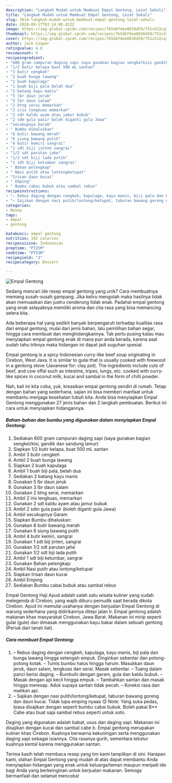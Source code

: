 ```yaml
---
description: "Langkah Mudah untuk Membuat Empal Gentong, Lezat Sekali"
title: "Langkah Mudah untuk Membuat Empal Gentong, Lezat Sekali"
slug: 3814-langkah-mudah-untuk-membuat-empal-gentong-lezat-sekali
date: 2020-09-17T03:14:00.812Z
image: https://img-global.cpcdn.com/recipes/7b5dbf4ee0836d59/751x532cq70/empal-gentong-foto-resep-utama.jpg
thumbnail: https://img-global.cpcdn.com/recipes/7b5dbf4ee0836d59/751x532cq70/empal-gentong-foto-resep-utama.jpg
cover: https://img-global.cpcdn.com/recipes/7b5dbf4ee0836d59/751x532cq70/empal-gentong-foto-resep-utama.jpg
author: Jack Cooper
ratingvalue: 4.6
reviewcount: 9
recipeingredient:
- "600 gram campuran daging sapi saya gunakan bagian sengkelkisi gandik dan sandung lamur"
- "1/2 butir kelapa buat 500 mL santan"
- "3 butir cengkeh"
- "2 buah bunga lawang"
- "2 buah kapulaga"
- "1 buah biji pala belah dua"
- "2 batang kayu manis"
- "5 lbr daun jeruk"
- "3 lbr daun salam"
- "2 btng serai memarkan"
- "2 iris lengkuas memarkan"
- "2 sdt kaldu ayam atau jamur bubuk"
- "2 sdm gula pasir boleh diganti gula Jawa"
- "secukupnya Garam"
- " Bumbu dihaluskan"
- "8 butir bawang merah"
- "6 siung bawang putih"
- "4 butir kemiri sangrai"
- "1 sdt biji jinten sangrai"
- "1/2 sdt parutan jahe"
- "1/2 sdt biji lada putih"
- "1 sdt biji ketumbar sangrai"
- " Bahan pelengkap"
- " Nasi putih atau lontongketupat"
- "Irisan daun kucai"
- " Emping"
- " Bumbu cabai bubuk atau sambal rebus"
recipeinstructions:
- "– Rebus daging dengan cengkeh, kapulaga, kayu manis, biji pala dan bunga lawang hingga setengah empuk. Dinginkan sebentar dan potong-potong kotak. – Tumis bumbu halus hingga harum. Masukkan daun jeruk, daun salam, lengkuas dan serai. Masak sebentar. – Tuang dalam panci berisi daging. – Bumbuhi dengan garam, gula dan kaldu bubuk. – Masak dengan api kecil hingga empuk. – Tambahkan santan dan masak hingga meresap. Aduk supaya santan tidak pecah. – Koreksi rasa dan matikan api."
- "– Sajikan dengan nasi putih/lontong/ketupat, taburan bawang goreng dan daun kucai. Tidak lupa emping nyaaa 😊 Note: Yang suka pedas, biasa disajikan dengan seperti bumbu cabai bubuk. Boleh pakai B** Cabe atau buat saja sambal rebus seperti untuk soto."
categories:
- Resep
tags:
- empal
- gentong

katakunci: empal gentong 
nutrition: 192 calories
recipecuisine: Indonesian
preptime: "PT25M"
cooktime: "PT53M"
recipeyield: "3"
recipecategory: Dessert

---
```



![Empal Gentong](https://img-global.cpcdn.com/recipes/7b5dbf4ee0836d59/751x532cq70/empal-gentong-foto-resep-utama.jpg)

Sedang mencari ide resep empal gentong yang unik? Cara membuatnya memang susah-susah gampang. Jika keliru mengolah maka hasilnya tidak akan memuaskan dan justru cenderung tidak enak. Padahal empal gentong yang enak selayaknya memiliki aroma dan cita rasa yang bisa memancing selera kita.

Ada beberapa hal yang sedikit banyak berpengaruh terhadap kualitas rasa dari empal gentong, mulai dari jenis bahan, lalu pemilihan bahan segar, hingga cara membuat dan menghidangkannya. Tak perlu pusing kalau mau menyiapkan empal gentong enak di mana pun anda berada, karena asal sudah tahu triknya maka hidangan ini dapat jadi suguhan spesial.

Empal gentong is a spicy Indonesian curry-like beef soup originating in Cirebon, West Java. It is similar to gulai that is usually cooked with firewood in a gentong stove (Javanese for: clay pot). The ingredients include cuts of beef, and cow offal such as intestine, tripes, lungs, etc. cooked with curry-like spices in coconut milk, kucai and sambal in the form of chilli powder.


Nah, kali ini kita coba, yuk, kreasikan empal gentong sendiri di rumah. Tetap dengan bahan yang sederhana, sajian ini bisa memberi manfaat untuk membantu menjaga kesehatan tubuh kita. Anda bisa menyiapkan Empal Gentong menggunakan 27 jenis bahan dan 2 langkah pembuatan. Berikut ini cara untuk menyiapkan hidangannya.

<!--inarticleads1-->

##### Bahan-bahan dan bumbu yang digunakan dalam menyiapkan Empal Gentong:

1. Sediakan 600 gram campuran daging sapi (saya gunakan bagian sengkel/kisi, gandik dan sandung lamur)
1. Siapkan 1/2 butir kelapa, buat 500 mL santan
1. Ambil 3 butir cengkeh
1. Ambil 2 buah bunga lawang
1. Siapkan 2 buah kapulaga
1. Ambil 1 buah biji pala, belah dua
1. Sediakan 2 batang kayu manis
1. Gunakan 5 lbr daun jeruk
1. Gunakan 3 lbr daun salam
1. Gunakan 2 btng serai, memarkan
1. Ambil 2 iris lengkuas, memarkan
1. Gunakan 2 sdt kaldu ayam atau jamur bubuk
1. Ambil 2 sdm gula pasir (boleh diganti gula Jawa)
1. Ambil secukupnya Garam
1. Siapkan  Bumbu dihaluskan:
1. Gunakan 8 butir bawang merah
1. Gunakan 6 siung bawang putih
1. Ambil 4 butir kemiri, sangrai
1. Gunakan 1 sdt biji jinten, sangrai
1. Gunakan 1/2 sdt parutan jahe
1. Gunakan 1/2 sdt biji lada putih
1. Ambil 1 sdt biji ketumbar, sangrai
1. Gunakan  Bahan pelengkap:
1. Ambil  Nasi putih atau lontong/ketupat
1. Siapkan Irisan daun kucai
1. Ambil  Emping
1. Sediakan  Bumbu cabai bubuk atau sambal rebus


Empal Gentong Haji Apud adalah salah satu wisata kuliner yang sudah melegenda di Cirebon, yang wajib diburu pemudik saat berada dikota Cirebon. Apud ini memulai usahanya dengan berjualan Empal Gentong di warung sederhana yang didirikannya ditepi jalan Ir. Empal gentong adalah makanan khas masyarakat Cirebon, Jawa Barat. Makanan ini mirip seperti gulai (gule) dan dimasak menggunakan kayu bakar dalam sebuah gentong (Periuk dari tanah liat). 

<!--inarticleads2-->

##### Cara membuat Empal Gentong:

1. – Rebus daging dengan cengkeh, kapulaga, kayu manis, biji pala dan bunga lawang hingga setengah empuk. Dinginkan sebentar dan potong-potong kotak. – Tumis bumbu halus hingga harum. Masukkan daun jeruk, daun salam, lengkuas dan serai. Masak sebentar. – Tuang dalam panci berisi daging. – Bumbuhi dengan garam, gula dan kaldu bubuk. – Masak dengan api kecil hingga empuk. – Tambahkan santan dan masak hingga meresap. Aduk supaya santan tidak pecah. – Koreksi rasa dan matikan api.
1. – Sajikan dengan nasi putih/lontong/ketupat, taburan bawang goreng dan daun kucai. Tidak lupa emping nyaaa 😊 Note: Yang suka pedas, biasa disajikan dengan seperti bumbu cabai bubuk. Boleh pakai B** Cabe atau buat saja sambal rebus seperti untuk soto.


Daging yang digunakan adalah babat, usus dan daging sapi. Makanan ini disajikan dengan kucai dan sambal cabe b. Empal gentong merupakan kuliner khas Cirebon. Kuahnya berwarna kekuningan serta menggunakan daging sapi sebagai isiannya. Cita rasanya gurih, sementara tekstur kuahnya kental karena menggunakan santan. 

Terima kasih telah membaca resep yang tim kami tampilkan di sini. Harapan kami, olahan Empal Gentong yang mudah di atas dapat membantu Anda menyiapkan hidangan yang enak untuk keluarga/teman maupun menjadi ide bagi Anda yang berkeinginan untuk berjualan makanan. Semoga bermanfaat dan selamat mencoba!
